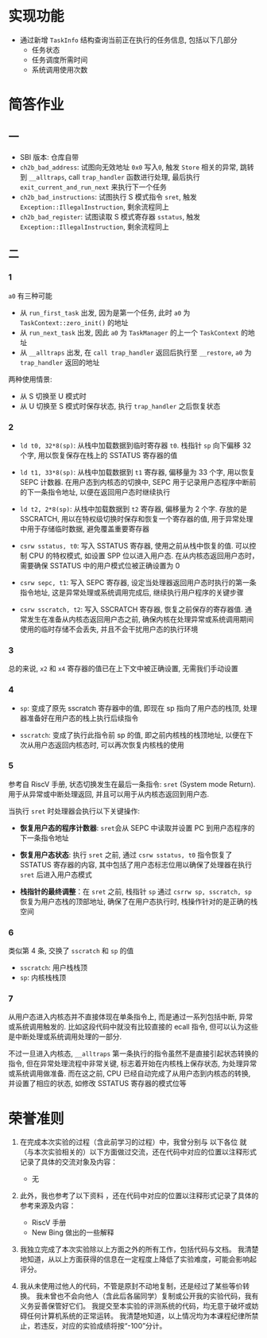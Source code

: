 # 实现功能

- 通过新增 `TaskInfo` 结构查询当前正在执行的任务信息, 包括以下几部分
  - 任务状态
  - 任务调度所需时间
  - 系统调用使用次数

# 简答作业

## 一

- SBI 版本: 仓库自带
- `ch2b_bad_address`: 试图向无效地址 `0x0` 写入`0`, 触发 `Store` 相关的异常, 跳转到 `__alltraps`, call `trap_handler` 函数进行处理, 最后执行 `exit_current_and_run_next` 来执行下一个任务
- `ch2b_bad_instructions`: 试图执行 S 模式指令 `sret`, 触发 `Exception::IllegalInstruction`, 剩余流程同上
- `ch2b_bad_register`: 试图读取 S 模式寄存器 `sstatus`, 触发 `Exception::IllegalInstruction`, 剩余流程同上

## 二

### 1

`a0` 有三种可能

- 从 `run_first_task` 出发, 因为是第一个任务, 此时 `a0` 为 `TaskContext::zero_init()` 的地址
- 从 `run_next_task` 出发, 因此 `a0` 为 `TaskManager` 的上一个 `TaskContext` 的地址
- 从 `__alltraps` 出发, 在 `call trap_handler` 返回后执行至 `__restore`, `a0` 为 `trap_handler` 返回的地址

两种使用情景:

- 从 S 切换至 U 模式时
- 从 U 切换至 S 模式时保存状态, 执行 `trap_handler` 之后恢复状态

### 2

- `ld t0, 32*8(sp)`: 从栈中加载数据到临时寄存器 `t0`. 栈指针 `sp` 向下偏移 32 个字, 用以恢复保存在栈上的 SSTATUS 寄存器的值

- `ld t1, 33*8(sp)`: 从栈中加载数据到 `t1` 寄存器, 偏移量为 33 个字, 用以恢复 SEPC 计数器. 在用户态到内核态的切换中, SEPC 用于记录用户态程序中断前的下一条指令地址, 以便在返回用户态时继续执行

- `ld t2, 2*8(sp)`: 从栈中加载数据到 `t2` 寄存器, 偏移量为 2 个字. 存放的是SSCRATCH, 用以在特权级切换时保存和恢复一个寄存器的值, 用于异常处理中用于存储临时数据, 避免覆盖重要寄存器

- `csrw sstatus, t0`: 写入 SSTATUS 寄存器, 使用之前从栈中恢复的值. 可以控制 CPU 的特权模式, 如设置 SPP 位以进入用户态. 在从内核态返回用户态时，需要确保 SSTATUS 中的用户模式位被正确设置为 0

- `csrw sepc, t1`: 写入 SEPC 寄存器, 设定当处理器返回用户态时执行的第一条指令地址, 这是异常处理或系统调用完成后, 继续执行用户程序的关键步骤

- `csrw sscratch, t2`: 写入 SSCRATCH 寄存器, 恢复之前保存的寄存器值. 通常发生在准备从内核态返回用户态之前, 确保内核在处理异常或系统调用期间使用的临时存储不会丢失, 并且不会干扰用户态的执行环境

### 3

总的来说, `x2` 和 `x4` 寄存器的值已在上下文中被正确设置, 无需我们手动设置

### 4

- `sp`: 变成了原先 sscratch 寄存器中的值, 即现在 sp 指向了用户态的栈顶, 处理器准备好在用户态的栈上执行后续指令

- `sscratch`: 变成了执行此指令前 sp 的值, 即之前内核栈的栈顶地址, 以便在下次从用户态返回内核态时, 可以再次恢复内核栈的使用

### 5

参考自 RiscV 手册, 状态切换发生在最后一条指令: `sret` (System mode Return). 用于从异常或中断处理返回, 并且可以用于从内核态返回到用户态.

当执行 `sret` 时处理器会执行以下关键操作:

-  **恢复用户态的程序计数器**: `sret`会从 SEPC 中读取并设置 PC 到用户态程序的下一条指令地址

-  **恢复用户态状态**: 执行 `sret` 之前, 通过 `csrw sstatus, t0` 指令恢复了 SSTATUS 寄存器的内容, 其中包括了用户态标志位用以确保了处理器在执行 `sret` 后进入用户态模式

-  **栈指针的最终调整**：在 `sret` 之前, 栈指针 `sp` 通过 `csrrw sp, sscratch, sp` 恢复为用户态栈的顶部地址, 确保了在用户态执行时, 栈操作针对的是正确的栈空间

### 6

类似第 4 条, 交换了 `sscratch` 和 `sp` 的值

- `sscratch`: 用户栈栈顶
- `sp`: 内核栈栈顶

### 7

从用户态进入内核态并不直接体现在单条指令上, 而是通过一系列包括中断, 异常或系统调用触发的. 比如这段代码中就没有比较直接的 ecall 指令, 但可以认为这些是中断处理或系统调用处理的一部分.

不过一旦进入内核态, `__alltraps` 第一条执行的指令虽然不是直接引起状态转换的指令, 但在异常处理流程中非常关键, 标志着开始在内核栈上保存状态, 为处理异常或系统调用做准备. 而在这之前, CPU 已经自动完成了从用户态到内核态的转换, 并设置了相应的状态, 如修改 SSTATUS 寄存器的模式位等


# 荣誉准则

1. 在完成本次实验的过程（含此前学习的过程）中，我曾分别与 以下各位 就（与本次实验相关的）以下方面做过交流，还在代码中对应的位置以注释形式记录了具体的交流对象及内容：

   - 无

2. 此外，我也参考了以下资料 ，还在代码中对应的位置以注释形式记录了具体的参考来源及内容：

   - RiscV 手册
   - New Bing 做出的一些解释

3. 我独立完成了本次实验除以上方面之外的所有工作，包括代码与文档。 我清楚地知道，从以上方面获得的信息在一定程度上降低了实验难度，可能会影响起评分。

4. 我从未使用过他人的代码，不管是原封不动地复制，还是经过了某些等价转换。 我未曾也不会向他人（含此后各届同学）复制或公开我的实验代码，我有义务妥善保管好它们。 我提交至本实验的评测系统的代码，均无意于破坏或妨碍任何计算机系统的正常运转。 我清楚地知道，以上情况均为本课程纪律所禁止，若违反，对应的实验成绩将按“-100”分计。